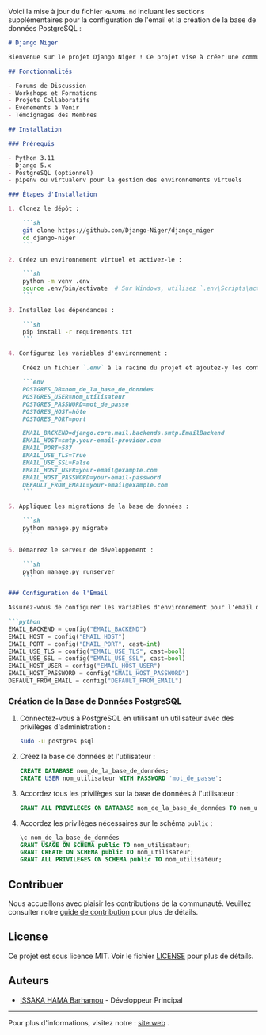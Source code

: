 Voici la mise à jour du fichier `README.md` incluant les sections supplémentaires pour la configuration de l'email et la création de la base de données PostgreSQL :

```markdown
# Django Niger

Bienvenue sur le projet Django Niger ! Ce projet vise à créer une communauté dynamique et passionnée autour du framework Django au Niger. Notre objectif est de connecter les développeurs, novices et experts, pour partager des connaissances, collaborer sur des projets, et promouvoir le développement web avec Django et Python.

## Fonctionnalités

- Forums de Discussion
- Workshops et Formations
- Projets Collaboratifs
- Événements à Venir
- Témoignages des Membres

## Installation

### Prérequis

- Python 3.11
- Django 5.x
- PostgreSQL (optionnel)
- pipenv ou virtualenv pour la gestion des environnements virtuels

### Étapes d'Installation

1. Clonez le dépôt :

    ```sh
    git clone https://github.com/Django-Niger/django_niger
    cd django-niger
    ```

2. Créez un environnement virtuel et activez-le :

    ```sh
    python -m venv .env
    source .env/bin/activate  # Sur Windows, utilisez `.env\Scripts\activate`
    ```

3. Installez les dépendances :

    ```sh
    pip install -r requirements.txt
    ```

4. Configurez les variables d'environnement :

    Créez un fichier `.env` à la racine du projet et ajoutez-y les configurations suivantes :

    ```env
    POSTGRES_DB=nom_de_la_base_de_données
    POSTGRES_USER=nom_utilisateur
    POSTGRES_PASSWORD=mot_de_passe
    POSTGRES_HOST=hôte
    POSTGRES_PORT=port

    EMAIL_BACKEND=django.core.mail.backends.smtp.EmailBackend
    EMAIL_HOST=smtp.your-email-provider.com
    EMAIL_PORT=587
    EMAIL_USE_TLS=True
    EMAIL_USE_SSL=False
    EMAIL_HOST_USER=your-email@example.com
    EMAIL_HOST_PASSWORD=your-email-password
    DEFAULT_FROM_EMAIL=your-email@example.com
    ```

5. Appliquez les migrations de la base de données :

    ```sh
    python manage.py migrate
    ```

6. Démarrez le serveur de développement :

    ```sh
    python manage.py runserver
    ```

### Configuration de l'Email

Assurez-vous de configurer les variables d'environnement pour l'email dans votre fichier `.env` comme mentionné ci-dessus. Voici un rappel des paramètres :

```python
EMAIL_BACKEND = config("EMAIL_BACKEND")
EMAIL_HOST = config("EMAIL_HOST")
EMAIL_PORT = config("EMAIL_PORT", cast=int)
EMAIL_USE_TLS = config("EMAIL_USE_TLS", cast=bool)
EMAIL_USE_SSL = config("EMAIL_USE_SSL", cast=bool)
EMAIL_HOST_USER = config("EMAIL_HOST_USER")
EMAIL_HOST_PASSWORD = config("EMAIL_HOST_PASSWORD")
DEFAULT_FROM_EMAIL = config("DEFAULT_FROM_EMAIL")
```

### Création de la Base de Données PostgreSQL

1. Connectez-vous à PostgreSQL en utilisant un utilisateur avec des privilèges d'administration :

    ```sh
    sudo -u postgres psql
    ```

2. Créez la base de données et l'utilisateur :

    ```sql
    CREATE DATABASE nom_de_la_base_de_données;
    CREATE USER nom_utilisateur WITH PASSWORD 'mot_de_passe';
    ```

3. Accordez tous les privilèges sur la base de données à l'utilisateur :

    ```sql
    GRANT ALL PRIVILEGES ON DATABASE nom_de_la_base_de_données TO nom_utilisateur;
    ```

4. Accordez les privilèges nécessaires sur le schéma `public` :

    ```sql
    \c nom_de_la_base_de_données
    GRANT USAGE ON SCHEMA public TO nom_utilisateur;
    GRANT CREATE ON SCHEMA public TO nom_utilisateur;
    GRANT ALL PRIVILEGES ON SCHEMA public TO nom_utilisateur;
    ```

## Contribuer

Nous accueillons avec plaisir les contributions de la communauté. Veuillez consulter notre [guide de contribution](CONTRIBUTING.md) pour plus de détails.

## License

Ce projet est sous licence MIT. Voir le fichier [LICENSE](LICENSE) pour plus de détails.

## Auteurs

- [ISSAKA HAMA Barhamou](https://github.com/HamaBarhamou) - Développeur Principal

---

Pour plus d'informations, visitez notre : [site web](https://django.pythonniger.org/) .
```
